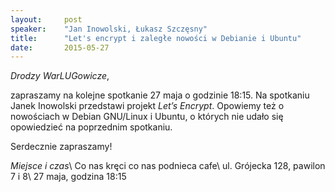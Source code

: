 ```yaml
---
layout:     post
speaker:    "Jan Inowolski, Łukasz Szczęsny"
title:      "Let's encrypt i zaległe nowości w Debianie i Ubuntu"
date:       2015-05-27
---
```


_Drodzy WarLUGowicze_,

zapraszamy na kolejne spotkanie 27 maja o godzinie 18:15. Na spotkaniu Janek
Inowolski przedstawi projekt _Let’s Encrypt_. Opowiemy też o nowościach w
Debian GNU/Linux i Ubuntu, o których nie udało się opowiedzieć na poprzednim
spotkaniu.

Serdecznie zapraszamy!

_Miejsce i czas_\\
Co nas kręci co nas podnieca cafe\\
ul. Grójecka 128, pawilon 7 i 8\\
27 maja, godzina 18:15
